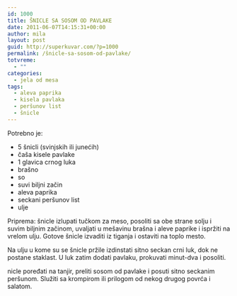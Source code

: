 ```yaml
---
id: 1000
title: ŠNICLE SA SOSOM OD PAVLAKE
date: 2011-06-07T14:15:31+00:00
author: mila
layout: post
guid: http://superkuvar.com/?p=1000
permalink: /šnicle-sa-sosom-od-pavlake/
totvreme:
  - ""
categories:
  - jela od mesa
tags:
  - aleva paprika
  - kisela pavlaka
  - peršunov list
  - šnicle
---
```

Potrebno je:

  * 5 šnicli (svinjskih ili junećih)
  * čaša kisele pavlake
  * 1 glavica crnog luka
  * brašno
  * so
  * suvi biljni začin
  * aleva paprika
  * seckani peršunov list
  * ulje

Priprema: šnicle izlupati tučkom za meso, posoliti sa obe strane solju i suvim biljnim začinom, uvaljati u mešavinu brašna i aleve paprike i ispržiti na vrelom ulju. Gotove šnicle izvaditi iz tiganja i ostaviti na toplo mesto.

Na ulju u kome su se šnicle pržile izdinstati sitno seckan crni luk, dok ne postane staklast. U luk zatim dodati pavlaku, prokuvati minut-dva i posoliti.

 nicle poređati na tanjir, preliti sosom od pavlake i posuti sitno seckanim peršunom. Služiti sa krompirom ili prilogom od nekog drugog povrća i salatom.